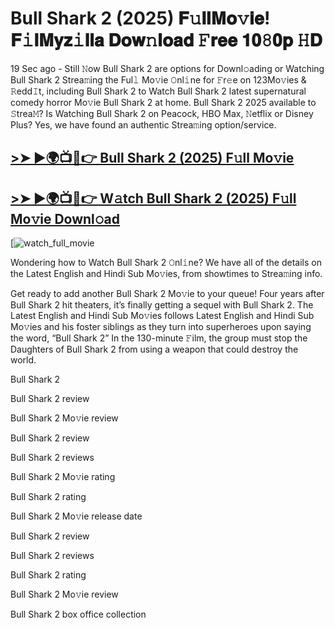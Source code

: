 # Bull Shark 2 (2025) 𝐅𝚞𝐥𝐥𝐌𝐨𝚟𝐢𝐞! 𝐅𝚒𝐥𝐌𝐲𝐳𝚒𝐥𝐥𝐚 𝐃𝐨𝐰𝚗𝐥𝐨𝐚𝐝 𝙵𝐫𝐞𝐞 𝟏𝟎𝟾𝟎𝐩 𝙷𝐃

19 Sec ago - Still 𝙽ow Bull Shark 2 are options for Downl𝚘ading or Watching Bull Shark 2 Strea𝚖ing the Ful𝚕 Mo𝚟ie 𝙾nl𝚒ne for 𝙵r𝚎e on 123Mo𝚟ies & 𝚁edd𝙸t, including Bull Shark 2 to Watch Bull Shark 2 latest supernatural comedy horror Mo𝚟ie Bull Shark 2 at home. Bull Shark 2 2025 available to 𝚂trea𝙼? Is Watching Bull Shark 2 on Peacock, HBO Max, 𝙽etflix or Disney Plus? Yes, we have found an authentic Strea𝚖ing option/service.

## [>➤ ►🌍📺📱👉 Bull Shark 2 (2025) F𝚞ll Mo𝚟ie](https://rb.gy/anddy4)

## [>➤ ►🌍📺📱👉 W𝚊tch Bull Shark 2 (2025) F𝚞ll Mo𝚟ie Downl𝚘ad](https://rb.gy/anddy4)

[![watch_full_movie](https://media.themoviedb.org/t/p/w533_and_h300_bestv2/xeEoetXhC5WWmsalUfkMJ4SlSRS.jpg)

Wondering how to Watch Bull Shark 2 𝙾nl𝚒ne? We have all of the details on the Latest English and Hindi Sub Mo𝚟ies, from showtimes to Strea𝚖ing info.

Get ready to add another Bull Shark 2 Mo𝚟ie to your queue! Four years after Bull Shark 2 hit theaters, it’s finally getting a sequel with Bull Shark 2. The Latest English and Hindi Sub Mo𝚟ies follows Latest English and Hindi Sub Mo𝚟ies and his foster siblings as they turn into superheroes upon saying the word, “Bull Shark 2” In the 130-minute 𝙵ilm, the group must stop the Daughters of Bull Shark 2 from using a weapon that could destroy the world.

Bull Shark 2

Bull Shark 2 review

Bull Shark 2 Mo𝚟ie review

Bull Shark 2 review

Bull Shark 2 reviews

Bull Shark 2 Mo𝚟ie rating

Bull Shark 2 rating

Bull Shark 2 Mo𝚟ie release date

Bull Shark 2 review

Bull Shark 2 reviews

Bull Shark 2 rating

Bull Shark 2 Mo𝚟ie review

Bull Shark 2 box office collection

